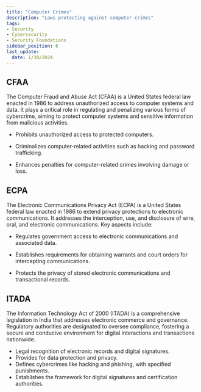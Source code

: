 ```yaml
---
title: "Computer Crimes"
description: "Laws protecting against computer crimes"
tags: 
- Security
- Cybersecurity
- Security Foundations
sidebar_position: 6
last_update:
  date: 1/30/2024
---
```



## CFAA


The Computer Fraud and Abuse Act (CFAA) is a United States federal law enacted in 1986 to address unauthorized access to computer systems and data. It plays a critical role in regulating and penalizing various forms of cybercrime, aiming to protect computer systems and sensitive information from malicious activities.

- Prohibits unauthorized access to protected computers.
   
- Criminalizes computer-related activities such as hacking and password trafficking.
   
- Enhances penalties for computer-related crimes involving damage or loss.

## ECPA

The Electronic Communications Privacy Act (ECPA) is a United States federal law enacted in 1986 to extend privacy protections to electronic communications. It addresses the interception, use, and disclosure of wire, oral, and electronic communications. Key aspects include:

- Regulates government access to electronic communications and associated data.
   
- Establishes requirements for obtaining warrants and court orders for intercepting communications.
   
- Protects the privacy of stored electronic communications and transactional records.

## ITADA


The Information Technology Act of 2000 (ITADA) is a comprehensive legislation in India that addresses electronic commerce and governance. Regulatory authorities are designated to oversee compliance, fostering a secure and conducive environment for digital interactions and transactions nationwide.

- Legal recognition of electronic records and digital signatures.
- Provides for data protection and privacy.
- Defines cybercrimes like hacking and phishing, with specified punishments.
- Establishes the framework for digital signatures and certification authorities.
